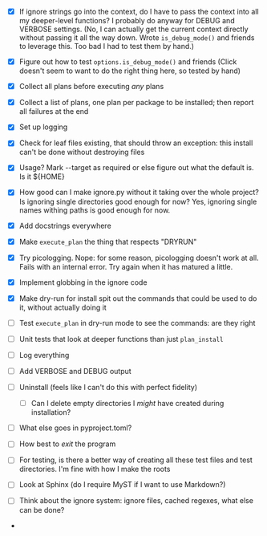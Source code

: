 - [x] If ignore strings go into the context, do I have to pass the context into all my deeper-level functions?  I probably do anyway for DEBUG and VERBOSE settings.  (No, I can actually get the current context directly without passing it all the way down.  Wrote `is_debug_mode()` and friends to leverage this.  Too bad I had to test them by hand.)
- [x] Figure out how to test `options.is_debug_mode()` and friends (Click doesn't seem to want to do the right thing here, so tested by hand)
- [x] Collect all plans before executing _any_ plans
- [x] Collect a list of plans, one plan per package to be installed; then report all failures at the end
- [x] Set up logging
- [x] Check for leaf files existing, that should throw an exception: this install can't be done without destroying files
- [x] Usage?  Mark --target as required or else figure out what the default is.  Is it ${HOME}
- [x] How good can I make ignore.py without it taking over the whole project?  Is ignoring single directories good enough for now?  Yes, ignoring single names withing paths is good enough for now.
- [x] Add docstrings everywhere
- [x] Make `execute_plan` the thing that respects "DRYRUN"
- [x] Try picologging.  Nope: for some reason, picologging doesn't work at all.  Fails with an internal error.  Try again when it has matured a little.
- [x] Implement globbing in the ignore code
- [x] Make dry-run for install spit out the commands that could be used to do it, without actually doing it

- [ ] Test `execute_plan` in dry-run mode to see the commands: are they right
- [ ] Unit tests that look at deeper functions than just `plan_install`
- [ ] Log everything
- [ ] Add VERBOSE and DEBUG output
- [ ] Uninstall (feels like I can't do this with perfect fidelity)
  - [ ] Can I delete empty directories I _might_ have created during installation?
- [ ] What else goes in pyproject.toml?
- [ ] How best to _exit_ the program

- [ ] For testing, is there a better way of creating all these test files and test directories.  I'm fine with how I make the roots
- [ ] Look at Sphinx (do I require MyST if I want to use Markdown?)
- [ ] Think about the ignore system: ignore files, cached regexes, what else can be done?
- 
